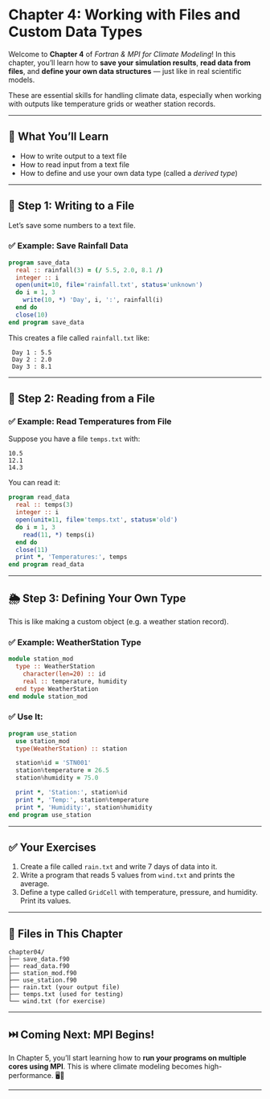 # Chapter 4: Working with Files and Custom Data Types

Welcome to **Chapter 4** of *Fortran & MPI for Climate Modeling*! In this chapter, you’ll learn how to **save your simulation results**, **read data from files**, and **define your own data structures** — just like in real scientific models.

These are essential skills for handling climate data, especially when working with outputs like temperature grids or weather station records.

---

## 🎯 What You’ll Learn

* How to write output to a text file
* How to read input from a text file
* How to define and use your own data type (called a *derived type*)

---

## 💾 Step 1: Writing to a File

Let’s save some numbers to a text file.

### ✅ Example: Save Rainfall Data

```fortran
program save_data
  real :: rainfall(3) = (/ 5.5, 2.0, 8.1 /)
  integer :: i
  open(unit=10, file='rainfall.txt', status='unknown')
  do i = 1, 3
    write(10, *) 'Day', i, ':', rainfall(i)
  end do
  close(10)
end program save_data
```

This creates a file called `rainfall.txt` like:

```
 Day 1 : 5.5
 Day 2 : 2.0
 Day 3 : 8.1
```

---

## 📖 Step 2: Reading from a File

### ✅ Example: Read Temperatures from File

Suppose you have a file `temps.txt` with:

```
10.5
12.1
14.3
```

You can read it:

```fortran
program read_data
  real :: temps(3)
  integer :: i
  open(unit=11, file='temps.txt', status='old')
  do i = 1, 3
    read(11, *) temps(i)
  end do
  close(11)
  print *, 'Temperatures:', temps
end program read_data
```

---

## 🌦️ Step 3: Defining Your Own Type

This is like making a custom object (e.g. a weather station record).

### ✅ Example: WeatherStation Type

```fortran
module station_mod
  type :: WeatherStation
    character(len=20) :: id
    real :: temperature, humidity
  end type WeatherStation
end module station_mod
```

### ✅ Use It:

```fortran
program use_station
  use station_mod
  type(WeatherStation) :: station

  station%id = 'STN001'
  station%temperature = 26.5
  station%humidity = 75.0

  print *, 'Station:', station%id
  print *, 'Temp:', station%temperature
  print *, 'Humidity:', station%humidity
end program use_station
```

---

## ✅ Your Exercises

1. Create a file called `rain.txt` and write 7 days of data into it.
2. Write a program that reads 5 values from `wind.txt` and prints the average.
3. Define a type called `GridCell` with temperature, pressure, and humidity. Print its values.

---

## 📁 Files in This Chapter

```
chapter04/
├── save_data.f90
├── read_data.f90
├── station_mod.f90
├── use_station.f90
├── rain.txt (your output file)
├── temps.txt (used for testing)
└── wind.txt (for exercise)
```

---

## ⏭️ Coming Next: MPI Begins!

In Chapter 5, you’ll start learning how to **run your programs on multiple cores using MPI**. This is where climate modeling becomes high-performance. 🖥️🚀

---
